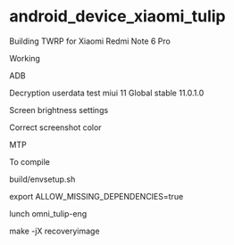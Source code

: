 # android_device_xiaomi_tulip
Building TWRP for Xiaomi Redmi Note 6 Pro

Working

ADB

Decryption userdata test miui 11 Global stable 11.0.1.0

Screen brightness settings

Correct screenshot color

MTP


To compile

build/envsetup.sh 

export ALLOW_MISSING_DEPENDENCIES=true 

lunch omni_tulip-eng  

make -jX recoveryimage 
